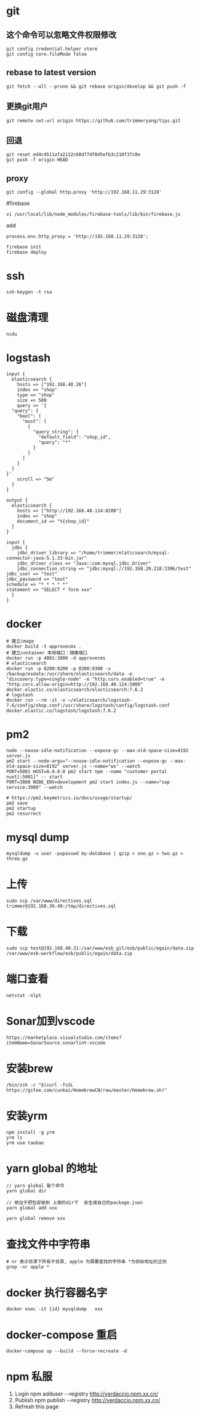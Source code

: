# git
## 这个命令可以忽略文件权限修改
```shell script
git config credential.helper store
git config core.fileMode false
```

## rebase to latest version
```shell script
git fetch --all --prune && git rebase origin/develop && git push -f
```

## 更换git用户  
```shell script
git remote set-url origin https://github.com/trimmeryang/tips.git
```

## 回退
```shell script
git reset ed4c4511afa2112c68d774f8d5efb3c210f37c0e
git push -f origin HEAD
```

## proxy
```shell script
git config --global http.proxy 'http://192.168.11.29:3128'
```

#firebase
```shell script
vi /usr/local/lib/node_modules/firebase-tools/lib/bin/firebase.js
```
add

```shell script
process.env.http_proxy = 'http://192.168.11.29:3128';
```

```shell script
firebase init
firebase deploy
```

# ssh
```shell script
ssh-keygen -t rsa
```

# 磁盘清理
```shell script
ncdu
```

# logstash
```shell script
input {
  elasticsearch {
    hosts => ["192.168.40.26"]
    index => "shop"
    type => "shop"
    size => 500
    query => '{
  "query": {
    "bool": {
      "must": [
        {
          "query_string": {
            "default_field": "shop_id",
            "query": "*"
          }
        }
      ]
    }
  }
}'
    scroll => "5m"
  }
}

output {
  elasticsearch {
    hosts => ["http://192.168.40.124:8200"]
    index => "shop"
    document_id => "%{shop_id}"
  }
}

```

```shell script
input {
  jdbc {
    jdbc_driver_library => "/home/trimmer/elaticsearch/mysql-connector-java-5.1.33-bin.jar"
    jdbc_driver_class => "Java::com.mysql.jdbc.Driver"
    jdbc_connection_string => "jdbc:mysql://192.168.20.218:3306/test"
jdbc_user => "test"
jdbc_password => "test"
schedule => "* * * * *"
statement => "SELECT * form xxx"
  }
}

```
# docker

```shell script
# 建立image
docker build -t approvecms .
# 建立container 本地端口：镜像端口
docker run -p 4001:3000 -d approvecms
# elasticsearch
docker run -p 8200:9200 -p 8300:9300 -v /backup/esdata:/usr/share/elasticsearch/data -e "discovery.type=single-node" -e "http.cors.enabled=true" -e "http.cors.allow-origin=http://192.168.40.124:5000" docker.elastic.co/elasticsearch/elasticsearch:7.6.2
# logstash
docker run --rm -it -v ~/elaticsearch/logstash-7.6/config/shop.conf:/usr/share/logstash/config/logstash.conf docker.elastic.co/logstash/logstash:7.6.2

```

# pm2
```shell script
node --nouse-idle-notification --expose-gc --max-old-space-size=8192 server.js 
pm2 start --node-args="--nouse-idle-notification --expose-gc --max-old-space-size=8192" server.js --name="ws" --watch
PORT=5001 HOST=0.0.0.0 pm2 start npm --name "customer portal nuxt[:5001]" -- start
PORT=3000 NODE_ENV=development pm2 start index.js --name="sap service:3000" --watch
```

```shell script
# https://pm2.keymetrics.io/docs/usage/startup/
pm2 save
pm2 startup
pm2 resurrect
```

# mysql dump
```shell script
mysqldump -u user -pupasswd my-database | gzip > one.gz > two.gz > three.gz
```

# 上传
```shell script
sudo scp /var/www/directives.sql trimmer@192.168.30.40:/tmp/directives.sql
```

# 下载
```shell script
sudo scp test@192.168.40.31:/var/www/esb_git/esb/public/egain/data.zip /var/www/esb-workflow/esb/public/egain/data.zip
```

# 端口查看
```shell script
netstat -nlpt
```
# Sonar加到vscode
```shell script
https://marketplace.visualstudio.com/items?itemName=SonarSource.sonarlint-vscode
```
# 安装brew
```shell script
/bin/zsh -c "$(curl -fsSL https://gitee.com/cunkai/HomebrewCN/raw/master/Homebrew.sh)"
```

# 安装yrm
```
npm install -g yrm
yrm ls
yrm use taobao
```

# yarn global 的地址
```
// yarn global 是个命令
yarn global dir

// 相当于把包安装到 上面的dir下  会生成自己的package.json
yarn global add xxx

yarn global remove xxx
```

# 查找文件中字符串
```
# nr 表示目录下所有子目录, apple 为需要查找的字符串 *为目标地址的正则
grep -nr apple *
```
# docker 执行容器名字
```
docker exec -it {id} mysqldump   xxx
```

# docker-compose 重启
```
docker-compose up --build --force-recreate -d
```
# npm 私服
1. Login
npm adduser --registry http://verdaccio.npm.xx.cn/
2. Publish
npm publish --registry http://verdaccio.npm.xx.cn/
3. Refresh this page
